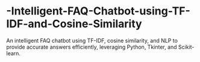 # -Intelligent-FAQ-Chatbot-using-TF-IDF-and-Cosine-Similarity
 An intelligent FAQ chatbot using TF-IDF, cosine similarity, and NLP to provide accurate answers efficiently, leveraging Python, Tkinter, and Scikit-learn.
